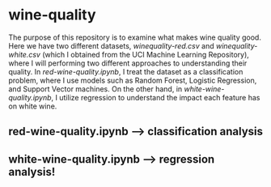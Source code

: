 # wine-quality

The purpose of this repository is to examine what makes wine quality good. Here we have two different datasets, *winequality-red.csv* and *winequality-white.csv* (which I obtained from the UCI Machine Learning Repository), where I will performing two different approaches to understanding their quality. In *red-wine-quality.ipynb*, I treat the dataset as a classification problem, where I use models such as Random Forest, Logistic Regression, and Support Vector machines. On the other hand, in *white-wine-quality.ipynb*, I utilize regression to understand the impact each feature has on white wine.

## red-wine-quality.ipynb --> classification analysis 
## white-wine-quality.ipynb --> regression analysis!

